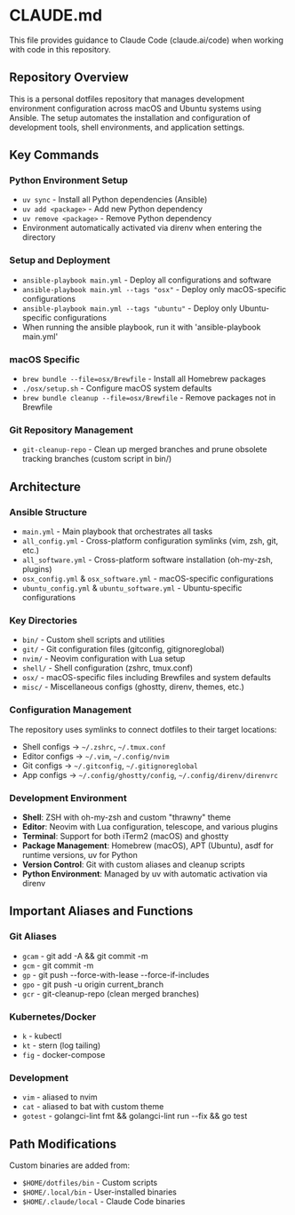 # CLAUDE.md

This file provides guidance to Claude Code (claude.ai/code) when working with code in this repository.

## Repository Overview

This is a personal dotfiles repository that manages development environment configuration across macOS and Ubuntu systems using Ansible. The setup automates the installation and configuration of development tools, shell environments, and application settings.

## Key Commands

### Python Environment Setup
- `uv sync` - Install all Python dependencies (Ansible)
- `uv add <package>` - Add new Python dependency
- `uv remove <package>` - Remove Python dependency
- Environment automatically activated via direnv when entering the directory

### Setup and Deployment
- `ansible-playbook main.yml` - Deploy all configurations and software
- `ansible-playbook main.yml --tags "osx"` - Deploy only macOS-specific configurations
- `ansible-playbook main.yml --tags "ubuntu"` - Deploy only Ubuntu-specific configurations
- When running the ansible playbook, run it with 'ansible-playbook main.yml'

### macOS Specific
- `brew bundle --file=osx/Brewfile` - Install all Homebrew packages
- `./osx/setup.sh` - Configure macOS system defaults
- `brew bundle cleanup --file=osx/Brewfile` - Remove packages not in Brewfile

### Git Repository Management
- `git-cleanup-repo` - Clean up merged branches and prune obsolete tracking branches (custom script in bin/)

## Architecture

### Ansible Structure
- `main.yml` - Main playbook that orchestrates all tasks
- `all_config.yml` - Cross-platform configuration symlinks (vim, zsh, git, etc.)
- `all_software.yml` - Cross-platform software installation (oh-my-zsh, plugins)
- `osx_config.yml` & `osx_software.yml` - macOS-specific configurations
- `ubuntu_config.yml` & `ubuntu_software.yml` - Ubuntu-specific configurations

### Key Directories
- `bin/` - Custom shell scripts and utilities
- `git/` - Git configuration files (gitconfig, gitignoreglobal)
- `nvim/` - Neovim configuration with Lua setup
- `shell/` - Shell configuration (zshrc, tmux.conf)
- `osx/` - macOS-specific files including Brewfiles and system defaults
- `misc/` - Miscellaneous configs (ghostty, direnv, themes, etc.)

### Configuration Management
The repository uses symlinks to connect dotfiles to their target locations:
- Shell configs → `~/.zshrc`, `~/.tmux.conf`
- Editor configs → `~/.vim`, `~/.config/nvim`
- Git configs → `~/.gitconfig`, `~/.gitignoreglobal`
- App configs → `~/.config/ghostty/config`, `~/.config/direnv/direnvrc`

### Development Environment
- **Shell**: ZSH with oh-my-zsh and custom "thrawny" theme
- **Editor**: Neovim with Lua configuration, telescope, and various plugins
- **Terminal**: Support for both iTerm2 (macOS) and ghostty
- **Package Management**: Homebrew (macOS), APT (Ubuntu), asdf for runtime versions, uv for Python
- **Version Control**: Git with custom aliases and cleanup scripts
- **Python Environment**: Managed by uv with automatic activation via direnv

## Important Aliases and Functions

### Git Aliases
- `gcam` - git add -A && git commit -m
- `gcm` - git commit -m  
- `gp` - git push --force-with-lease --force-if-includes
- `gpo` - git push -u origin current_branch
- `gcr` - git-cleanup-repo (clean merged branches)

### Kubernetes/Docker
- `k` - kubectl
- `kt` - stern (log tailing)
- `fig` - docker-compose

### Development
- `vim` - aliased to nvim
- `cat` - aliased to bat with custom theme
- `gotest` - golangci-lint fmt && golangci-lint run --fix && go test

## Path Modifications
Custom binaries are added from:
- `$HOME/dotfiles/bin` - Custom scripts
- `$HOME/.local/bin` - User-installed binaries
- `$HOME/.claude/local` - Claude Code binaries